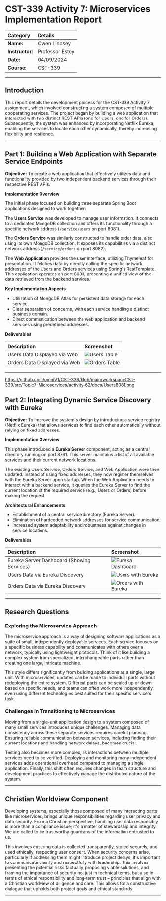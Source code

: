 

# CST-339 Activity 7: Microservices Implementation Report

| Category      | Details             |
| :------------ | :------------------ |
| **Name:**       | Owen Lindsey        |
| **Instructor:** | Professor Estey     |
| **Date:**       | 04/09/2024         |
| **Course:**     | CST-339             |

---

## Introduction

This report details the development process for the CST-339 Activity 7 assignment, which involved constructing a system composed of multiple cooperating services. The project began by building a web application that interacted with two distinct REST APIs (one for Users, one for Orders). Subsequently, the system was enhanced by incorporating Netflix Eureka, enabling the services to locate each other dynamically, thereby increasing flexibility and resilience.

---

## Part 1: Building a Web Application with Separate Service Endpoints

**Objective:** To create a web application that effectively utilizes data and functionality provided by two independent backend services through their respective REST APIs.

**Implementation Overview**

The initial phase focused on building three separate Spring Boot applications designed to work together:

The **Users Service** was developed to manage user information. It connects to a dedicated MongoDB collection and offers its functionality through a specific network address (`/service/users` on port 8081).

The **Orders Service** was similarly constructed to handle order data, also using its own MongoDB collection. It exposes its capabilities via a distinct network address (`/service/orders` on port 8082).

The **Web Application** provides the user interface, utilizing Thymeleaf for presentation. It fetches data by directly calling the specific network addresses of the Users and Orders services using Spring's RestTemplate. This application operates on port 8083, presenting a unified view of the data retrieved from the backend services.

**Key Implementation Aspects**
- Utilization of MongoDB Atlas for persistent data storage for each service.
- Clear separation of concerns, with each service handling a distinct business domain.
- Direct communication between the web application and backend services using predefined addresses.

**Deliverables**

| Description                  | Screenshot                               |
| :--------------------------- | :--------------------------------------- |
| Users Data Displayed via Web | ![Users Table](https://github.com/omniV1/CST-339/blob/main/workspaceCST-339/src/Topic7-Microservices/activity-62/docs/Users8081.png)       |
| Orders Data Displayed via Web | ![Orders Table](https://github.com/omniV1/CST-339/blob/main/workspaceCST-339/src/Topic7-Microservices/activity-62/docs/Orders8081.png)     |

---
https://github.com/omniV1/CST-339/blob/main/workspaceCST-339/src/Topic7-Microservices/activity-62/docs/Users8081.png
## Part 2: Integrating Dynamic Service Discovery with Eureka

**Objective:** To improve the system's design by introducing a service registry (Netflix Eureka) that allows services to find each other automatically without relying on fixed addresses.

**Implementation Overview**

This phase introduced a **Eureka Server** component, acting as a central directory running on port 8761. This server maintains a list of all available services and their current network locations.

The existing Users Service, Orders Service, and Web Application were then updated. Instead of using fixed addresses, they now register themselves with the Eureka Server upon startup. When the Web Application needs to interact with a backend service, it queries the Eureka Server to find the current location of the required service (e.g., Users or Orders) before making the request.

**Architectural Enhancements**
- Establishment of a central service directory (Eureka Server).
- Elimination of hardcoded network addresses for service communication.
- Increased system adaptability and robustness against changes in service locations.

**Deliverables**

| Description                               | Screenshot                                 |
| :---------------------------------------- | :----------------------------------------- |
| Eureka Server Dashboard (Showing Services) | ![Eureka Dashboard](https://github.com/omniV1/CST-339/blob/main/workspaceCST-339/src/Topic7-Microservices/activity-62/docs/Eureka.png)       |
| Users Data via Eureka Discovery           | ![Users with Eureka](https://github.com/omniV1/CST-339/blob/main/workspaceCST-339/src/Topic7-Microservices/activity-62/docs/Orders8083.png)   |
| Orders Data via Eureka Discovery          | ![Orders with Eureka](https://github.com/omniV1/CST-339/blob/main/workspaceCST-339/src/Topic7-Microservices/activity-62/docs/Users8083.png) |

---

## Research Questions

### Exploring the Microservice Approach

The microservice approach is a way of designing software applications as a suite of small, independently deployable services. Each service focuses on a specific business capability and communicates with others over a network, typically using lightweight protocols. Think of it like building a complex system from specialized, interchangeable parts rather than creating one large, intricate machine.

This style differs significantly from building applications as a single, large unit. With microservices, updates can be made to individual parts without redeploying the entire system. Different parts can be scaled up or down based on specific needs, and teams can often work more independently, even using different technologies best suited for their specific service's task.

### Challenges in Transitioning to Microservices

Moving from a single-unit application design to a system composed of many small services introduces unique challenges. Managing data consistency across these separate services requires careful planning. Ensuring reliable communication between services, including finding their current locations and handling network delays, becomes crucial.

Testing also becomes more complex, as interactions between multiple services need to be verified. Deploying and monitoring many independent services adds operational overhead compared to managing a single application. Finally, this shift often requires changes in team structure and development practices to effectively manage the distributed nature of the system.

---

## Christian Worldview Component

Developing systems, especially those composed of many interacting parts like microservices, brings unique responsibilities regarding user privacy and data security. From a Christian perspective, handling user data responsibly is more than a compliance issue; it's a matter of stewardship and integrity. We are called to be trustworthy guardians of the information entrusted to us.

This involves ensuring data is collected transparently, stored securely, and used ethically, respecting user consent. When security concerns arise, particularly if addressing them might introduce project delays, it's important to communicate clearly and respectfully with leadership. This involves presenting the potential risks factually, proposing viable solutions, and framing the importance of security not just in technical terms, but also in terms of ethical responsibility and long-term trust – principles that align with a Christian worldview of diligence and care. This allows for a constructive dialogue that upholds both project goals and ethical standards.

---
